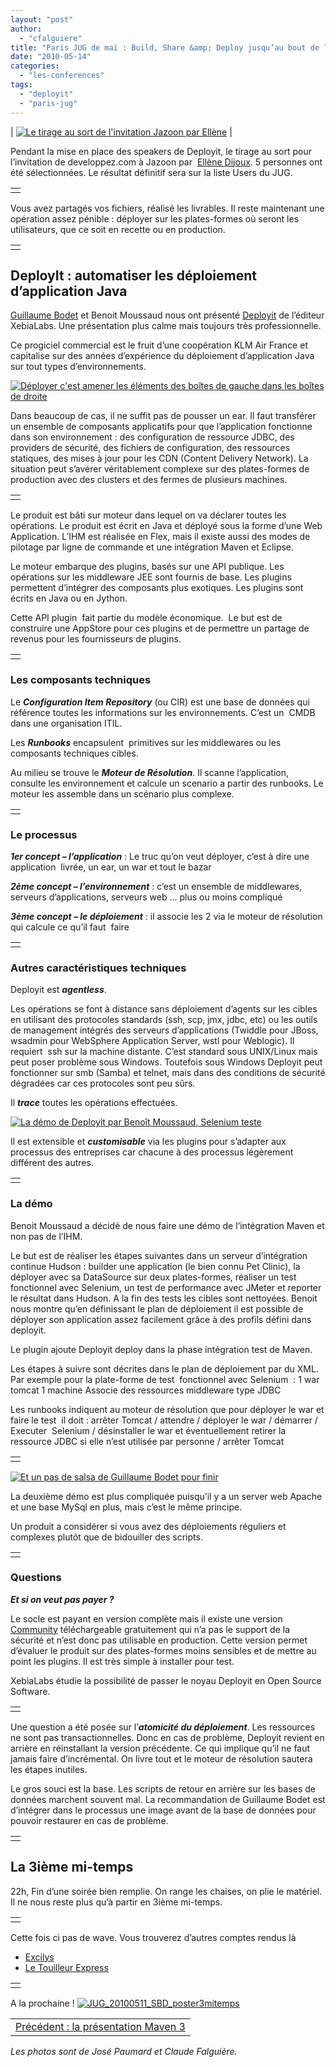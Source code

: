 ```yaml
---
layout: "post"
author: 
  - "cfalguiere"
title: "Paris JUG de mai : Build, Share &amp; Deploy jusqu’au bout de la nuit (5)"
date: "2010-05-14"
categories: 
  - "les-conferences"
tags: 
  - "deployit"
  - "paris-jug"
---
```


| [![Le tirage au sort de l'invitation Jazoon par Ellène](/assets/2010/05/2010-05-14-paris-jug-de-mai-build-share-deploy-jusquau-bout-de-la-nuit-5/JUG_20100511_SBD_tirage.jpg "JUG_20100511_SBD_tirage")](http://jduchess.org/duchess-france/files/2010/05/JUG_20100511_SBD_tirage.jpg) |

Pendant la mise en place des speakers de Deployit, le tirage au sort pour l’invitation de developpez.com à Jazoon par  [Ellène Dijoux](http://twitter.com/dijouxellene). 5 personnes ont été sélectionnées. Le résultat définitif sera sur la liste Users du JUG.

<table border="0"><tbody><tr><td></td></tr></tbody></table>

Vous avez partagés vos fichiers, réalisé les livrables. Il reste maintenant une opération assez pénible : déployer sur les plates-formes où seront les utilisateurs, que ce soit en recette ou en production.

<table border="0"><tbody><tr><td></td></tr></tbody></table>

## DeployIt : automatiser les déploiement d’application Java

[Guillaume Bodet](http://www.parisjug.org/xwiki/bin/view/Speaker/GuillaumeBodet) et Benoit Moussaud nous ont présenté [Deployit](http://www.xebialabs.com/deployit-automated-deployment-java-applications) de l’éditeur XebiaLabs. Une présentation plus calme mais toujours très professionnelle.

Ce progiciel commercial est le fruit d’une coopération KLM Air France et capitalise sur des années d’expérience du déploiement d’application Java sur tout types d’environnements.

[![Déployer c'est amener les éléments des boîtes de gauche dans les boîtes de droite](/assets/2010/05/2010-05-14-paris-jug-de-mai-build-share-deploy-jusquau-bout-de-la-nuit-5/IMG_0107-300x225.jpg "IJUG_20100511_SBD_deployit1")](http://jduchess.org/duchess-france/files/2010/05/IMG_0107.JPG)

Dans beaucoup de cas, il ne suffit pas de pousser un ear. Il faut transférer un ensemble de composants applicatifs pour que l’application fonctionne dans son environnement : des configuration de ressource JDBC, des providers de sécurité, des fichiers de configuration, des ressources statiques, des mises à jour pour les CDN (Content Delivery Network). La situation peut s’avérer véritablement complexe sur des plates-formes de production avec des clusters et des fermes de plusieurs machines.

<table border="0"><tbody><tr><td></td></tr></tbody></table>

Le produit est bâti sur moteur dans lequel on va déclarer toutes les opérations. Le produit est écrit en Java et déployé sous la forme d’une Web Application. L’IHM est réalisée en Flex, mais il existe aussi des modes de pilotage par ligne de commande et une intégration Maven et Eclipse.

Le moteur embarque des plugins, basés sur une API publique. Les opérations sur les middleware JEE sont fournis de base. Les plugins permettent d’intégrer des composants plus exotiques. Les plugins sont écrits en Java ou en Jython.

Cette API plugin  fait partie du modèle économique.  Le but est de construire une AppStore pour ces plugins et de permettre un partage de revenus pour les fournisseurs de plugins.

<table border="0"><tbody><tr><td></td></tr></tbody></table>

### Les composants techniques

Le **_Configuration Item Repository_** (ou CIR) est une base de données qui référence toutes les informations sur les environnements. C’est un  CMDB dans une organisation ITIL.

Les **_Runbooks_** encapsulent  primitives sur les middlewares ou les composants techniques cibles.

Au milieu se trouve le **_Moteur de Résolution_**. Il scanne l’application, consulte les environnement et calcule un scenario a partir des runbooks. Le moteur les assemble dans un scénario plus complexe.

<table border="0"><tbody><tr><td></td></tr></tbody></table>

### Le processus

_**1er concept – l’application**_ : Le truc qu’on veut déployer, c’est à dire une application  livrée, un ear, un war et tout le bazar

_**2ème concept – l’environnement**_ : c’est un ensemble de middlewares, serveurs d’applications, serveurs web … plus ou moins compliqué

_**3ème concept – le déploiement**_ : il associe les 2 via le moteur de résolution qui calcule ce qu’il faut  faire

<table border="0"><tbody><tr><td></td></tr></tbody></table>

### Autres caractéristiques techniques

Deployit est **_agentless_**.

Les opérations se font à distance sans déploiement d’agents sur les cibles en utilisant des protocoles standards (ssh, scp, jmx, jdbc, etc) ou les outils de management intégrés des serveurs d’applications (Twiddle pour JBoss,  wsadmin pour WebSphere Application Server, wstl pour Weblogic). Il requiert  ssh sur la machine distante. C’est standard sous UNIX/Linux mais peut poser problème sous Windows. Toutefois sous Windows Deployit peut fonctionner sur smb (Samba) et telnet, mais dans des conditions de sécurité dégradées car ces protocoles sont peu sûrs.

Il **_trace_** toutes les opérations effectuées.

[![La démo de Deployit par Benoît Moussaud, Selenium teste](/assets/2010/05/2010-05-14-paris-jug-de-mai-build-share-deploy-jusquau-bout-de-la-nuit-5/IMG_0111-300x225.jpg "JUG_20100511_BSD_deployit2")](http://jduchess.org/duchess-france/files/2010/05/IMG_0111.JPG)

Il est extensible et **_customisable_** via les plugins pour s’adapter aux processus des entreprises car chacune à des processus légèrement différent des autres.

<table border="0"><tbody><tr><td></td></tr></tbody></table>

### La démo

Benoit Moussaud a décidé de nous faire une démo de l’intégration Maven et non pas de l’IHM.

Le but est de réaliser les étapes suivantes dans un serveur d’intégration continue Hudson : builder une application (le bien connu Pet Clinic), la déployer avec sa DataSource sur deux plates-formes, réaliser un test fonctionnel avec Selenium, un test de performance avec JMeter et reporter le résultat dans Hudson. A la fin des tests les cibles sont nettoyées. Benoit nous montre qu’en définissant le plan de déploiement il est possible de déployer son application assez facilement grâce à des profils défini dans deployit.

Le plugin ajoute Deployit deploy dans la phase intégration test de Maven.

Les étapes à suivre sont décrites dans le plan de déploiement par du XML. Par exemple pour la plate-forme de test  fonctionnel avec Selenium  : 1 war tomcat 1 machine Associe des ressources middleware type JDBC

Les runbooks indiquent au moteur de résolution que pour déployer le war et faire le test  il doit : arrêter Tomcat / attendre / déployer le war / démarrer / Executer  Selenium / désinstaller le war et éventuellement retirer la ressource JDBC si elle n’est utilisée par personne / arrêter Tomcat

<table border="0"><tbody><tr><td></td></tr></tbody></table>

[![Et un pas de salsa de Guillaume Bodet pour finir](/assets/2010/05/2010-05-14-paris-jug-de-mai-build-share-deploy-jusquau-bout-de-la-nuit-5/IMG_0113-300x225.jpg "JUG_20100511_SBD_deployit3")](http://jduchess.org/duchess-france/files/2010/05/IMG_0113.JPG)

La deuxième démo est plus compliquée puisqu’il y a un server web Apache et une base MySql en plus, mais c’est le même principe.

Un produit a considérer si vous avez des déploiements réguliers et complexes plutôt que de bidouiller des scripts.

<table border="0"><tbody><tr><td></td></tr></tbody></table>

### Questions

_**Et si on veut pas payer ?**_

Le socle est payant en version complète mais il existe une version [Community](http://www.xebialabs.com/downloads) téléchargeable gratuitement qui n’a pas le support de la sécurité et n’est donc pas utilisable en production. Cette version permet d’évaluer le produit sur des plates-formes moins sensibles et de mettre au point les plugins. Il est très simple à installer pour test.

XebiaLabs étudie la possibilité de passer le noyau Deployit en Open Source Software.

<table border="0"><tbody><tr><td></td></tr></tbody></table>

Une question a été posée sur l’_**atomicité du déploiement**_. Les ressources ne sont pas transactionnelles. Donc en cas de problème, Deployit revient en arrière en réinstallant la version précédente. Ce qui implique qu’il ne faut jamais faire d’incrémental. On livre tout et le moteur de résolution sautera les étapes inutiles.

Le gros souci est la base. Les scripts de retour en arrière sur les bases de données marchent souvent mal. La recommandation de Guillaume Bodet est d’intégrer dans le processus une image avant de la base de données pour pouvoir restaurer en cas de problème.

<table border="0"><tbody><tr><td></td></tr></tbody></table>

## La 3ième mi-temps

22h, Fin d’une soirée bien remplie. On range les chaises, on plie le matériel. Il ne nous reste plus qu’à partir en 3ième mi-temps.

<table border="0"><tbody><tr><td></td></tr></tbody></table>

Cette fois ci pas de wave. Vous trouverez d’autres comptes rendus là

- [Excilys](http://blog.excilys.com/2010/05/14/compte-rendu-du-paris-jug-soiree-build-share-deploy/)
- [Le Touilleur Express](http://www.touilleur-express.fr/2010/05/12/la-soiree-du-11-mai-2010-au-paris-jug-git-dvcs-et-lexpress-board/)

<table border="0"><tbody><tr><td></td></tr></tbody></table>

A la prochaine ! [![JUG_20100511_SBD_poster3mitemps](/assets/2010/05/2010-05-14-paris-jug-de-mai-build-share-deploy-jusquau-bout-de-la-nuit-5/JUG_20100511_SBD_poster3mitemps-1024x765.jpg "JUG_20100511_SBD_poster3mitemps")](http://jduchess.org/duchess-france/files/2010/05/JUG_20100511_SBD_poster3mitemps.jpg)

<table width="100%" border="0"><tbody><tr><td style="text-align: left;"><a href="http://jduchess.org/duchess-france/?p=444">Précédent : la présentation Maven 3</a></td></tr></tbody></table>

_Les photos sont de José Paumard et Claude Falguière._
